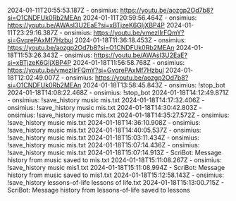 2024-01-11T20:55:53.187Z - onsimius: https://youtu.be/aozgp2Od7b8?si=O1CNDFUk0Rb2MEAn
2024-01-11T20:59:56.464Z - onsimius: https://youtu.be/AWAsI3U2EaE?si=xBTjzeK6GIjXBP4P
2024-01-11T23:29:16.387Z - onsimius: https://youtu.be/vmezIIrFQmY?si=GvqrePAxMf7Hzbul
2024-01-18T11:36:18.453Z - onsimius: https://youtu.be/aozgp2Od7b8?si=O1CNDFUk0Rb2MEAn
2024-01-18T11:53:26.343Z - onsimius: https://youtu.be/AWAsI3U2EaE?si=xBTjzeK6GIjXBP4P
2024-01-18T11:56:58.768Z - onsimius: https://youtu.be/vmezIIrFQmY?si=GvqrePAxMf7Hzbul
2024-01-18T12:02:49.007Z - onsimius: https://youtu.be/aozgp2Od7b8?si=O1CNDFUk0Rb2MEAn
2024-01-18T13:58:45.843Z - onsimius: !stop_bot
2024-01-18T14:08:22.468Z - onsimius: !stop_bot
2024-01-18T14:12:49.871Z - onsimius: !save_history music mis.txt
2024-01-18T14:17:32.406Z - onsimius: !save_history music mis.txt
2024-01-18T14:30:42.803Z - onsimius: !save_history music mis.txt
2024-01-18T14:35:27.572Z - onsimius: !save_history music mis.txt
2024-01-18T14:36:10.908Z - onsimius: !save_history music mis.txt
2024-01-18T14:40:05.537Z - onsimius: !save_history music mis.txt
2024-01-18T15:03:11.434Z - onsimius: !save_history music mis.txt
2024-01-18T15:07:14.436Z - onsimius: !save_history music mis.txt
2024-01-18T15:07:14.913Z - ScriBot: Message history from music saved to mis.txt
2024-01-18T15:11:08.267Z - onsimius: !save_history music mis1.txt
2024-01-18T15:11:08.994Z - ScriBot: Message history from music saved to mis1.txt
2024-01-18T15:12:58.143Z - onsimius: !save_history lessons-of-life lessons of life.txt
2024-01-18T15:13:00.715Z - ScriBot: Message history from lessons-of-life saved to lessons